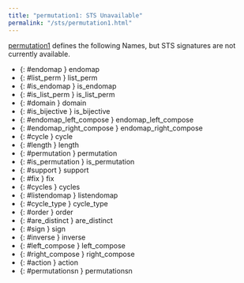 ```yaml
---
title: "permutation1: STS Unavailable"
permalink: "/sts/permutation1.html"
---
```






[permutation1](/cd/permutation1)
defines the following Names, but STS signatures are not currently available.


 *  {: #endomap } endomap
 *  {: #list_perm } list_perm
 *  {: #is_endomap } is_endomap
 *  {: #is_list_perm } is_list_perm
 *  {: #domain } domain
 *  {: #is_bijective } is_bijective
 *  {: #endomap_left_compose } endomap_left_compose
 *  {: #endomap_right_compose } endomap_right_compose
 *  {: #cycle } cycle
 *  {: #length } length
 *  {: #permutation } permutation
 *  {: #is_permutation } is_permutation
 *  {: #support } support
 *  {: #fix } fix
 *  {: #cycles } cycles
 *  {: #listendomap } listendomap
 *  {: #cycle_type } cycle_type
 *  {: #order } order
 *  {: #are_distinct } are_distinct
 *  {: #sign } sign
 *  {: #inverse } inverse
 *  {: #left_compose } left_compose
 *  {: #right_compose } right_compose
 *  {: #action } action
 *  {: #permutationsn } permutationsn